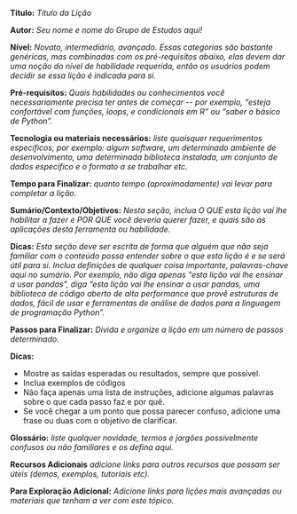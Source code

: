 **Título:** *Título da Lição*

**Autor:** *Seu nome e nome do Grupo de Estudos aqui!*

**Nível:** *Novato, intermediário, avançado. Essas categorias são bastante genéricas, mas combinadas com os pré-requisitos abaixo, elas devem dar uma noção do nível de habilidade requerida, então os usuários podem decidir se essa lição é indicada para si.*

**Pré-requisitos:** *Quais habilidades ou conhecimentos você necessariamente precisa ter antes de começar -- por exemplo, “esteja confortável com funções, loops, e condicionais em R” ou “saber o básico de Python”.*

**Tecnologia ou materiais necessários:** *liste quaisquer requerimentos específicos, por exemplo: algum software, um determinado ambiente de desenvolvimento, uma determinada biblioteca instalada, um conjunto de dados específico e o formato a se trabalhar etc.*

**Tempo para Finalizar:** *quanto tempo (aproximadamente) vai levar para completar a lição.*

**Sumário/Contexto/Objetivos:** *Nesta seção, inclua O QUE esta lição vai lhe habilitar a fazer e POR QUE você deveria querer fazer, e quais são as aplicações desta ferramenta ou habilidade.*

**Dicas:**
*Esta seção deve ser escrita de forma que alguém que não seja familiar com o conteúdo possa entender sobre o que esta lição é e se será útil para si.
Inclua definições de qualquer coisa importante, palavras-chave aqui no sumário. Por exemplo, não diga apenas "esta lição vai lhe ensinar a usar pandas", diga “esta lição vai lhe ensinar a usar pandas, uma biblioteca de código aberto de alta performance que provê estruturas de dados, fácil de usar e ferramentas de análise de dados para a linguagem de programação Python”.*

**Passos para Finalizar:** *Divida e organize a lição em um número de passos determinado.*   

**Dicas:**
* Mostre as saídas esperadas ou resultados, sempre que possível.
* Inclua exemplos de códigos
* Não faça apenas uma lista de instruções, adicione algumas palavras sobre o que cada passo faz e por quê.
* Se você chegar a um ponto que possa parecer confuso, adicione uma frase ou duas com o objetivo de clarificar.

**Glossário:** *liste qualquer novidade, termos e jargões possivelmente confusos ou não familiares e os defina aqui.*

**Recursos Adicionais** *adicione links para outros recursos que possam ser úteis (demos, exemplos, tutoriais etc).*

**Para Exploração Adicional:** *Adicione links para lições mais avançadas ou materiais que tenham a ver com este tópico.*
